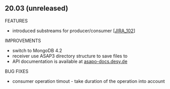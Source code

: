## 20.03 (unreleased)
FEATURES
* introduced substreams for producer/consumer [[JIRA_102](https://agira.desy.de/browse/HIDRA2-102)]

IMPROVEMENTS
* switch to MongoDB 4.2
* receiver use ASAP3 directory structure to save files to
* API documentation is available at [asapo-docs.desy.de](asapo-docs.desy.de)

BUG FIXES
* consumer operation timout - take duration of the operation into account